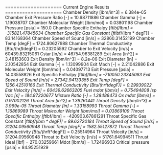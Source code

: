 ==================== Current Engine Results ====================
Chamber Density [lbm/in^3] = 6.384e-05
Chamber Exit Pressure Ratio [-] = 10.68711886
Chamber Gamma [-] = 1.19038707
Chamber Molecular Weight [lbm/mol] = 0.03801198
Chamber Pressure [psia] = 150.0
Chamber Specific Enthalpy [ft*lbf/lbm] = -315821.47845634
Chamber Specific Gas Constant [ft*lbf/(lbm * degF)] = 83.14168364
Chamber Speed of Sound [in/s] = 32860.31452199
Chamber Temp [degF] = 1724.80627988
Chamber Thermal Conductivity [Btu/(hr*ft*degF)] = 0.23205592
Chamber to Exit Velocity [in/s] = 60439.83215061
Cstar [in/s] = 46754.96381289
Exit Area [in^2] = 3.48153603
Exit Density [lbm/in^3] = 8.2e-06
Exit Diameter [in] = 2.10542854
Exit Gamma [-] = 1.13099904
Exit Mach [-] = 2.21042886
Exit Molecular Weight [lbm/mol] = 0.04097713
Exit Pressure [psia] = 14.03558826
Exit Specific Enthalpy [ft*lbf/lbm] = -710050.23345083
Exit Speed of Sound [in/s] = 27342.94133355
Exit Temp [degF] = 1256.42510166
Exit Thermal Conductivity [Btu/(hr*ft*degF)] = 0.29939022
Exit Velocity [in/s] = 60439.62663205
Fuel mdot [lbm/s] = 0.75494808
Isp Vac [s] = 184.87220677
Mixture Ratio [-] = 1.28488473
Ox mdot [lbm/s] = 0.97002126
Throat Area [in^2] = 1.39261441
Throat Density [lbm/in^3] = 3.969e-05
Throat Diameter [in] = 1.33158993
Throat Gamma [-] = 1.16869989
Throat Molecular Weight [lbm/mol] = 0.03869109
Throat Specific Enthalpy [ft*lbf/lbm] = -420903.67861291
Throat Specific Gas Constant [ft*lbf/(lbm * degF)] = 89.62720184
Throat Speed of Sound [in/s] = 31204.09560948
Throat Temp [degF] = 1582.55127872
Throat Thermal Conductivity [Btu/(hr*ft*degF)] = 0.25514964
Throat Velocity [in/s] = 31204.09560948
Throat to Exit Velocity [in/s] = 51761.64994511
Thrust Ideal [lbf] = 270.03259661
Mdot [lbm/s] = 1.72496933
Critical pressure [psia] = 84.95251929
